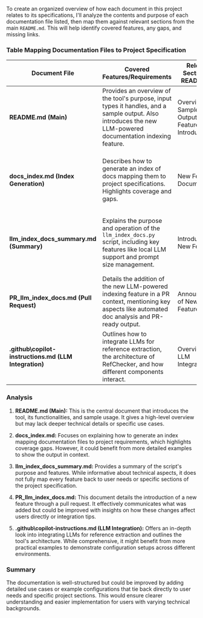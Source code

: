 To create an organized overview of how each document in this project relates to its specifications, I'll analyze the contents and purpose of each documentation file listed, then map them against relevant sections from the main `README.md`. This will help identify covered features, any gaps, and missing links.

### Table Mapping Documentation Files to Project Specification

| Document File                          | Covered Features/Requirements                                                                                                                      | Relevant Sections in README.md                     | Gaps/Missing Links                                                                                     |
|----------------------------------------|-----------------------------------------------------------------------------------------------------------------------------------------------------|----------------------------------------------------|-------------------------------------------------------------------------------------------------------|
| **README.md (Main)**                   | Provides an overview of the tool's purpose, input types it handles, and a sample output. Also introduces the new LLM-powered documentation indexing feature. | Overview, Sample Output, New Feature Introduction   | Detailed examples or edge cases are not explicitly covered in the main README.                        |
| **docs_index.md (Index Generation)**   | Describes how to generate an index of docs mapping them to project specifications. Highlights coverage and gaps.                                    | New Feature Documentation                          | Example output is truncated; a complete example might aid understanding better.                         |
| **llm_index_docs_summary.md (Summary)** | Explains the purpose and operation of the `llm_index_docs.py` script, including key features like local LLM support and prompt size management.      | Introduction to New Feature                        | Does not explicitly connect all features back to project requirements or usage scenarios.               |
| **PR_llm_index_docs.md (Pull Request)**| Details the addition of the new LLM-powered indexing feature in a PR context, mentioning key aspects like automated doc analysis and PR-ready output. | Announcement of New Features                        | No mention of potential user impacts or integration challenges with existing systems.                   |
| **.github\copilot-instructions.md (LLM Integration)** | Outlines how to integrate LLMs for reference extraction, the architecture of RefChecker, and how different components interact.                     | Overview of LLM Integration                         | Detailed configuration examples for various environments might be lacking.                             |

### Analysis

1. **README.md (Main):** This is the central document that introduces the tool, its functionalities, and sample usage. It gives a high-level overview but may lack deeper technical details or specific use cases.

2. **docs_index.md:** Focuses on explaining how to generate an index mapping documentation files to project requirements, which highlights coverage gaps. However, it could benefit from more detailed examples to show the output in context.

3. **llm_index_docs_summary.md:** Provides a summary of the script's purpose and features. While informative about technical aspects, it does not fully map every feature back to user needs or specific sections of the project specification.

4. **PR_llm_index_docs.md:** This document details the introduction of a new feature through a pull request. It effectively communicates what was added but could be improved with insights on how these changes affect users directly or integration tips.

5. **.github\copilot-instructions.md (LLM Integration):** Offers an in-depth look into integrating LLMs for reference extraction and outlines the tool's architecture. While comprehensive, it might benefit from more practical examples to demonstrate configuration setups across different environments.

### Summary

The documentation is well-structured but could be improved by adding detailed use cases or example configurations that tie back directly to user needs and specific project sections. This would ensure clearer understanding and easier implementation for users with varying technical backgrounds.